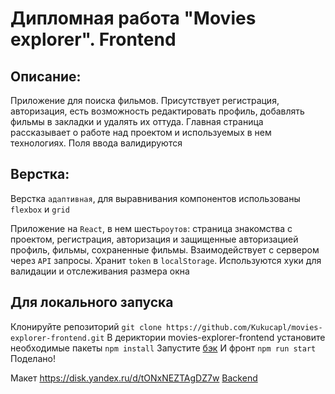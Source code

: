 # Дипломная работа "Movies explorer". Frontend

## Описание:
Приложение для поиска фильмов. Присутствует регистрация, авторизация, есть возможность редактировать профиль, добавлять фильмы в закладки и удалять их оттуда. Главная страница рассказывает о работе над проектом и используемых в нем технологиях. Поля ввода валидируются

## Верстка:
Верстка `адаптивная`, для выравнивания компонентов использованы `flexbox` и `grid`

Приложение на `React`, в нем шесть`роутов`: страница знакомства с проектом, регистрация, авторизация и защищенные авторизацией профиль, фильмы, сохраненные фильмы. Взаимодействует с сервером через `API` запросы. Хранит `token` в `localStorage`. Используются хуки для валидации и отслеживания размера окна

## Для локального запуска
Клонируйте репозиторий `git clone https://github.com/Kukucapl/movies-explorer-frontend.git`
В дериктории movies-explorer-frontend установите необходимые пакеты `npm install`
Запустите [бэк](https://github.com/Kukucapl/movies-explorer-api/tree/main)
И фронт `npm run start`
Поделано!

Макет https://disk.yandex.ru/d/tONxNEZTAgDZ7w
[Backend](https://github.com/Kukucapl/movies-explorer-api/tree/main)